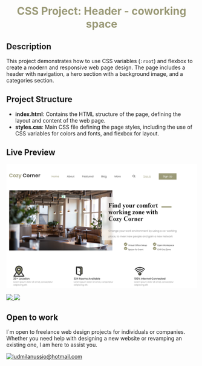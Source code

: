 
<h1 align="center" style="color: #9B9A78;">
   CSS Project: Header - coworking space
</h1>


## Description
This project demonstrates how to use CSS variables (`:root`) and flexbox to create a modern and responsive web page design. The page includes a header with navigation, a hero section with a background image, and a categories section.

## Project Structure
- **index.html**: Contains the HTML structure of the page, defining the layout and content of the web page.
- **styles.css**: Main CSS file defining the page styles, including the use of CSS variables for colors and fonts, and flexbox for layout.


## Live Preview 
![coworking space](img/coworking-space.png)

<a href="" target="_blank">
    <img src="https://img.shields.io/static/v1?label=|&message=VIEW CODE&color=%239B9A78&style=plastic&logo=github&logo-color=white"/>

</a>  
<a href="" target="_blank">
    <img src="https://img.shields.io/static/v1?label=|&message=VIEW WEBSITE&color=%239B9A78&style=plastic&logo=wordpress&logo-color=white"/>
</a>

## Open to work

I´m open to freelance web design projects for individuals or companies. Whether you need help with designing a new website or revamping an existing one, I am here to assist you. 


[![ludmilanussio@hotmail.com](https://img.shields.io/badge/Email%20personal-white?style=for-the-badge&logo=gmail&logoColor=white&label=ludmilanussio@hotmail.com&labelColor=black&color=%239B9A78&)](mailto:ludmilanussio@hotmail.com)

